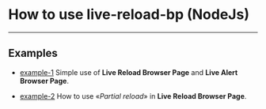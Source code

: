 # How to use live-reload-bp (NodeJs)

---

## Examples

* [example-1](https://github.com/Yuriy-Svetlov/live-reload-bp/tree/main/documentation/examples/nodejs/1)
Simple use of **Live Reload Browser Page** and **Live Alert Browser Page**.

* [example-2](https://github.com/Yuriy-Svetlov/live-reload-bp/tree/main/documentation/examples/nodejs/1)
How to use «*Partial reload*» in **Live Reload Browser Page**.